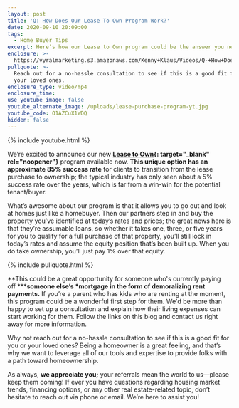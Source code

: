```yaml
---
layout: post
title: 'Q: How Does Our Lease To Own Program Work?'
date: 2020-09-10 20:09:00
tags:
  - Home Buyer Tips
excerpt: Here’s how our Lease to Own program could be the answer you need.
enclosure: >-
  https://vyralmarketing.s3.amazonaws.com/Kenny+Klaus/Videos/Q-+How+Does+Our+Lease+Purchase+Program+Work_.mp4
pullquote: >-
  Reach out for a no-hassle consultation to see if this is a good fit for you or
  your loved ones.
enclosure_type: video/mp4
enclosure_time:
use_youtube_image: false
youtube_alternate_image: /uploads/lease-purchase-program-yt.jpg
youtube_code: O1AZCuX1WDQ
hidden: false
---
```


{% include youtube.html %}

We’re excited to announce our new **[Lease to Own](https://www.klausteam.com/lease-to-own/){: target="_blank" rel="noopener"}** program available now. **This unique option has an approximate 85% success rate** for clients to transition from the lease purchase to ownership; the typical industry has only seen about a 5% success rate over the years, which is far from a win-win for the potential tenant/buyer.&nbsp;

What’s awesome about our program is that it allows you to go out and look at homes just like a homebuyer. Then our partners step in and buy the property you’ve identified at today’s rates and prices; the great news here is that they’re assumable loans, so whether it takes one, three, or five years for you to qualify for a full purchase of that property, you’ll still lock in today’s rates and assume the equity position that’s been built up. When you do take ownership, you’ll just pay 1% over that equity.&nbsp;

{% include pullquote.html %}

**This could be a great opportunity for someone who's currently paying off&nbsp;*****someone else’s&nbsp;*mortgage in the form of demoralizing rent payments.**&nbsp;If you’re a parent who has kids who are renting at the moment, this program could be a wonderful first step for them. We'd be more than happy to set up a consultation and explain how their living expenses can start working for them. Follow the links on this blog and contact us right away for more information.&nbsp;

Why not reach out for a no-hassle consultation to see if this is a good fit for you or your loved ones? Being a homeowner is a great feeling, and that’s why we want to leverage all of our tools and expertise to provide folks with a path toward homeownership.&nbsp;

As always, **we appreciate you;** your referrals mean the world to us—please keep them coming\! If ever you have questions regarding housing market trends, financing options, or any other real estate-related topic, don’t hesitate to reach out via phone or email. We’re here to assist you\!